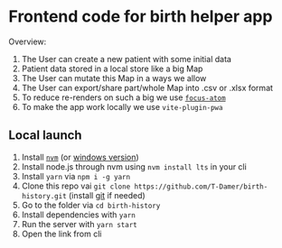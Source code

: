 # Frontend code for birth helper app

Overview:

1. The User can create a new patient with some initial data
2. Patient data stored in a local store like a big Map
3. The User can mutate this Map in a ways we allow
4. The User can export/share part/whole Map into .csv or .xlsx format
5. To reduce re-renders on such a big we use [`focus-atom`](https://jotai.org/docs/recipes/large-objects)
6. To make the app work locally we use `vite-plugin-pwa`

## Local launch

1. Install [`nvm`](https://github.com/nvm-sh/nvm) (or [windows version](https://github.com/coreybutler/nvm-windows))
2. Install node.js through nvm using `nvm install lts` in your cli
3. Install `yarn` via `npm i -g yarn`
4. Clone this repo vai `git clone https://github.com/T-Damer/birth-history.git` (install [git](https://git-scm.com/) if needed)
5. Go to the folder via `cd birth-history`
6. Install dependencies with `yarn`
7. Run the server with `yarn start`
8. Open the link from cli
